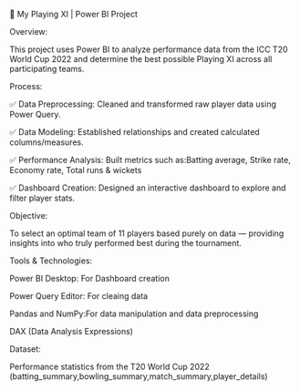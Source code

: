
🏏 My Playing XI | Power BI Project

Overview:

This project uses Power BI to analyze performance data from the ICC T20 World Cup 2022 and determine the best possible Playing XI across all participating teams.

Process:

✅ Data Preprocessing: Cleaned and transformed raw player data using Power Query.

✅ Data Modeling: Established relationships and created calculated columns/measures.

✅ Performance Analysis: Built metrics such as:Batting average, Strike rate, Economy rate, Total runs & wickets

✅ Dashboard Creation: Designed an interactive dashboard to explore and filter player stats.

Objective:

To select an optimal team of 11 players based purely on data — providing insights into who truly performed best during the tournament.

Tools & Technologies:

Power BI Desktop: For Dashboard creation

Power Query Editor: For cleaing data

Pandas and NumPy:For data manipulation and data preprocessing

DAX (Data Analysis Expressions)

Dataset:

Performance statistics from the T20 World Cup 2022 (batting_summary,bowling_summary,match_summary,player_details)
